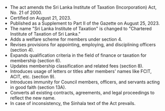 - The act amends the Sri Lanka Institute of Taxation (Incorporation) Act, No. 21 of 2000.
- Certified on August 21, 2023.
- Published as a Supplement to Part II of the Gazette on August 25, 2023.
- The name "Sri Lanka Institute of Taxation" is changed to "Chartered Institute of Taxation of Sri Lanka."
- Adds a welfare scheme for members under section 4.
- Revises provisions for appointing, employing, and disciplining officers (section 4).
- Expands qualification criteria in the field of finance or taxation for membership (section 6).
- Updates membership classification and related fees (section 8).
- Introduces usage of letters or titles after members' names like FCIT, ACIT, etc. (section 9).
- Introduces immunity for Council members, officers, and servants acting in good faith (section 13A).
- Converts all existing contracts, agreements, and legal proceedings to reflect the new name.
- In case of inconsistency, the Sinhala text of the Act prevails.